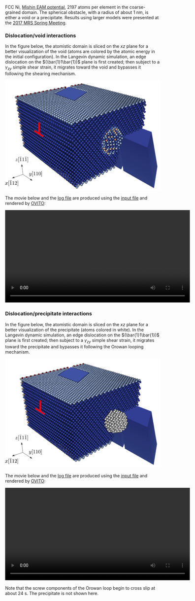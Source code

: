 
FCC Ni, [Mishin EAM potential](http://dx.doi.org/10.1103/PhysRevB.59.3393), 2197 atoms per element in the coarse-grained domain. The spherical obstacle, with a radius of about 1 nm, is either a void or a precipitate. Results using larger models were presented at the [2017 MRS Spring Meeting](https://mrsspring.zerista.com/event/member/363361).

### Dislocation/void interactions

In the figure below, the atomistic domain is sliced on the $xz$ plane for a better visualization of the void (atoms are colored by the atomic energy in the initial configuration). In the Langevin dynamic simulation, an edge dislocation on the $(\bar{1}1\bar{1})$ plane is first created; then subject to a $\gamma_{zy}$ simple shear strain, it migrates toward the void and bypasses it following the shearing mechanism.

![void](void.jpg)

The movie below and the <a href="void.log" target="_blank">log file</a> are produced using the <a href="void.in" target="_blank">input file</a> and rendered by [OVITO](../../chapter-6/ovito.md):

<video width="600" controls>
  <source src="void.mp4" type="video/mp4">
</video>

### Dislocation/precipitate interactions

In the figure below, the atomistic domain is sliced on the $xz$ plane for a better visualization of the precipitate (atoms colored in white). In the Langevin dynamic simulation, an edge dislocation on the $(\bar{1}1\bar{1})$ plane is first created; then subject to a $\gamma_{zy}$ simple shear strain, it migrates toward the precipitate and bypasses it following the Orowan looping mechanism.

![prep](prep.jpg)

The movie below and the <a href="prep.log" target="_blank">log file</a> are produced using the <a href="prep.in" target="_blank">input file</a> and rendered by [OVITO](../../chapter-6/ovito.md):

<video width="600" controls>
  <source src="prep.mp4" type="video/mp4">
</video>

Note that the screw components of the Orowan loop begin to cross slip at about 24 s. The precipitate is not shown here.